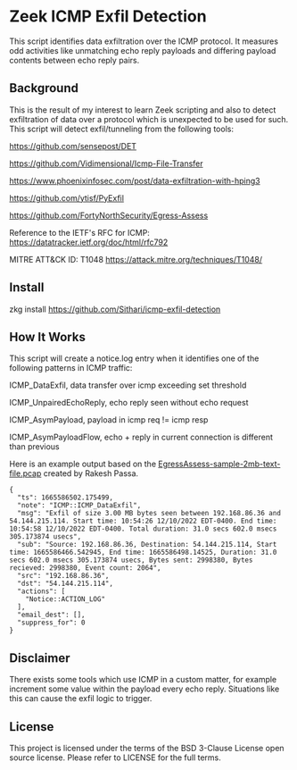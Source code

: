 # Zeek ICMP Exfil Detection
This script identifies data exfiltration over the ICMP protocol. It measures odd activities like unmatching echo reply payloads and differing payload contents between echo reply pairs. 

## Background
This is the result of my interest to learn Zeek scripting and also to detect exfiltration of data over a protocol which is unexpected to be used for such. 
This script will detect exfil/tunneling from the following tools:

https://github.com/sensepost/DET

https://github.com/Vidimensional/Icmp-File-Transfer

https://www.phoenixinfosec.com/post/data-exfiltration-with-hping3

https://github.com/ytisf/PyExfil

https://github.com/FortyNorthSecurity/Egress-Assess


Reference to the IETF's RFC for ICMP:
https://datatracker.ietf.org/doc/html/rfc792


MITRE ATT&CK ID: T1048
https://attack.mitre.org/techniques/T1048/

## Install
zkg install https://github.com/Sithari/icmp-exfil-detection

## How It Works

This script will create a notice.log entry when it identifies one of the following patterns in ICMP traffic:

ICMP_DataExfil, data transfer over icmp exceeding set threshold

ICMP_UnpairedEchoReply, echo reply seen without echo request

ICMP_AsymPayload, payload in icmp req != icmp resp 

ICMP_AsymPayloadFlow, echo + reply in current connection is different than previous


Here is an example output based on the [EgressAssess-sample-2mb-text-file.pcap](https://github.com/Sithari/icmp-exfil-detection/blob/main/pcaps/EgressAssess-sample-2mb-text-file.pcap) created by Rakesh Passa.

```
{
  "ts": 1665586502.175499,
  "note": "ICMP::ICMP_DataExfil",
  "msg": "Exfil of size 3.00 MB bytes seen between 192.168.86.36 and 54.144.215.114. Start time: 10:54:26 12/10/2022 EDT-0400. End time: 10:54:58 12/10/2022 EDT-0400. Total duration: 31.0 secs 602.0 msecs 305.173874 usecs",
  "sub": "Source: 192.168.86.36, Destination: 54.144.215.114, Start time: 1665586466.542945, End time: 1665586498.14525, Duration: 31.0 secs 602.0 msecs 305.173874 usecs, Bytes sent: 2998380, Bytes recieved: 2998380, Event count: 2064",
  "src": "192.168.86.36",
  "dst": "54.144.215.114",
  "actions": [
    "Notice::ACTION_LOG"
  ],
  "email_dest": [],
  "suppress_for": 0
}
```

## Disclaimer

There exists some tools which use ICMP in a custom matter, for example increment some value within the payload every echo reply. Situations like this can cause the exfil logic to trigger. 

## License

This project is licensed under the terms of the BSD 3-Clause License open source license. Please refer to LICENSE for the full terms.
